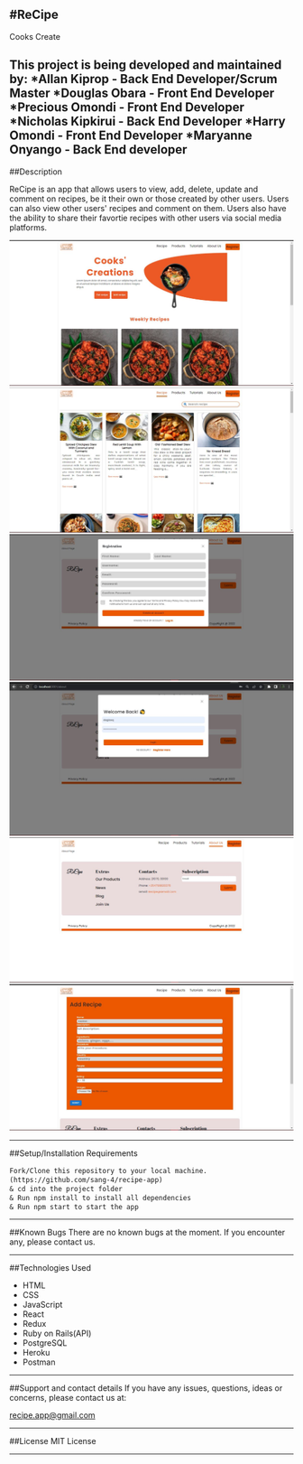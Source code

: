 #ReCipe
---
Cooks Create

This project is being developed and maintained by:
*Allan Kiprop - Back End Developer/Scrum Master
*Douglas Obara - Front End  Developer
*Precious Omondi - Front End Developer
*Nicholas Kipkirui - Back End Developer
*Harry Omondi - Front End Developer
*Maryanne Onyango - Back End developer
---

##Description

ReCipe is an app that allows users to view, add, delete, update and comment on recipes, be it their own or those created by other users. Users can also view other users' recipes and comment on them. Users also have the ability to share their favortie recipes with other users via social media platforms.

![alt text](./assets/p1.jpg)
![alt text](./assets/p2.jpg)
![alt text](./assets/p3.jpg)
![alt text](./assets/p4.jpg)
![alt text](./assets/p5.jpg)
![alt text](./assets/p6.jpg)

---

##Setup/Installation Requirements
```
Fork/Clone this repository to your local machine.(https://github.com/sang-4/recipe-app)
& cd into the project folder
& Run npm install to install all dependencies
& Run npm start to start the app
```

---

##Known Bugs
There are no known bugs at the moment. If you encounter any, please contact us.

---

##Technologies Used
* HTML
* CSS
* JavaScript
* React
* Redux
* Ruby on Rails(API)
* PostgreSQL
* Heroku
* Postman

---

##Support and contact details
If you have any issues, questions, ideas or concerns, please contact us at:

recipe.app@gmail.com

---

##License
MIT License

---